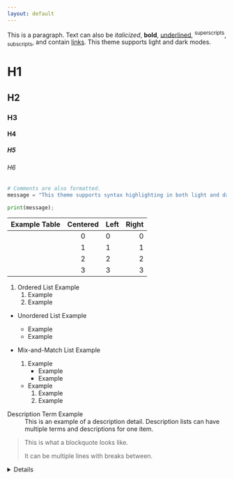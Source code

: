 ```yaml
---
layout: default
---
```

 
 This is a paragraph. Text can also be *italicized*, **bold**, <ins>underlined</ins>, <sup>superscripts</sup>, <sub>subscripts</sub>, and contain [links](/). This theme supports light and dark modes.

 # H1

 ## H2

 ### H3

 #### H4

 ##### H5

 ###### H6

```python
# Comments are also formatted.
message = "This theme supports syntax highlighting in both light and dark modes.";

print(message);
```

| Example Table | Centered | Left | Right |
|:--------------|:--------:|:-----|------:|
|               |     0    |   0  |   0   |
|               |     1    |   1  |   1   |
|               |     2    |   2  |   2   |
|               |     3    |   3  |   3   |

1. Ordered List Example
    1. Example
    2. Example

- Unordered List Example
    - Example
    - Example

- Mix-and-Match List Example
    1. Example
        - Example
        - Example
    - Example
        1. Example
        2. Example
        
<dl>
    <dt>Description Term Example</dt>
    <dd>This is an example of a description detail. Description lists can have multiple terms and descriptions for one item.</dd>
</dl>

> This is what a blockquote looks like.
>
> It can be multiple lines with breaks between.

<details>
    <summary>Details</summary>
    Elements can be hidden by placing them here. Detail elements can be set to be opened by default.
</details>